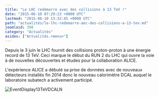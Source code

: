 ```yaml
---
title: "Le LHC redémarre avec des collisions à 13 TeV !"
date: "2015-06-10 07:29:23 +0000 UTC"
lastmod: "2015-06-10 13:32:45 +0000 UTC"
path: "actualités/le-lhc-redemarre-aec-des-collisions-a-13-tev.md"
joomlaid: 398
category: "Actualités"
asides: ["Actualités.+menu+"]
---
```

Depuis le 3 juin le LHC fournit des collisions proton-proton à une énergie record de 13 TeV. Ceci marque le début du RUN 2 du LHC qui ouvre la voie à de nouvelles découvertes et études pour la collaboration ALICE.

L'expérience ALICE a débuté sa prise de données avec de nouveaux détecteurs installés fin 2014 donc le nouveau calorimètre DCAL auquel le laboratoire subatech a activement participé.

![EventDisplay13TeVDCALN](images/EventDisplay13TeVDCALN.png)
